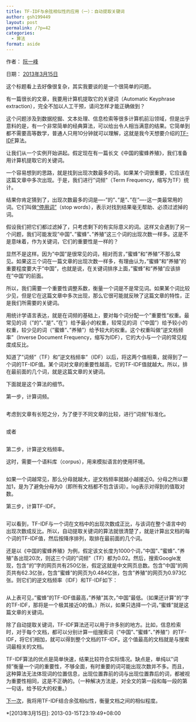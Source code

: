 ```yaml
---
title: TF-IDF与余弦相似性的应用（一）：自动提取关键词
author: gsh199449
layout: post
permalink: /?p=42
categories:
  - 算法
format: aside
---
```

作者： [阮一峰][1]

日期： [2013年3月15日][2]

<div id="main-content">
  <p>
    这个标题看上去好像很复杂，其实我要谈的是一个很简单的问题。
  </p>
  
  <p>
    有一篇很长的文章，我要用计算机提取它的关键词（Automatic Keyphrase extraction），完全不加以人工干预，请问怎样才能正确做到？
  </p>
  
  <p>
    这个问题涉及到数据挖掘、文本处理、信息检索等很多计算机前沿领域，但是出乎意料的是，有一个非常简单的经典算法，可以给出令人相当满意的结果。它简单到都不需要高等数学，普通人只用10分钟就可以理解，这就是我今天想要介绍的<a href="http://en.wikipedia.org/wiki/Tf%E2%80%93idf" target="_blank">TF-IDF</a>算法。
  </p>
  
  <p>
    让我们从一个实例开始讲起。假定现在有一篇长文《中国的蜜蜂养殖》，我们准备用计算机提取它的关键词。
  </p>
  
  <p>
    一个容易想到的思路，就是找到出现次数最多的词。如果某个词很重要，它应该在这篇文章中多次出现。于是，我们进行&#8221;词频&#8221;（Term Frequency，缩写为TF）统计。
  </p>
  
  <p>
    结果你肯定猜到了，出现次数最多的词是&#8212;-&#8221;的&#8221;、&#8221;是&#8221;、&#8221;在&#8221;&#8212;-这一类最常用的词。它们叫做<a href="http://baike.baidu.com/view/3784680.htm" target="_blank">&#8220;停用词&#8221;</a>（stop words），表示对找到结果毫无帮助、必须过滤掉的词。
  </p>
  
  <p>
    假设我们把它们都过滤掉了，只考虑剩下的有实际意义的词。这样又会遇到了另一个问题，我们可能发现&#8221;中国&#8221;、&#8221;蜜蜂&#8221;、&#8221;养殖&#8221;这三个词的出现次数一样多。这是不是意味着，作为关键词，它们的重要性是一样的？
  </p>
  
  <p>
    显然不是这样。因为&#8221;中国&#8221;是很常见的词，相对而言，&#8221;蜜蜂&#8221;和&#8221;养殖&#8221;不那么常见。如果这三个词在一篇文章的出现次数一样多，有理由认为，&#8221;蜜蜂&#8221;和&#8221;养殖&#8221;的重要程度要大于&#8221;中国&#8221;，也就是说，在关键词排序上面，&#8221;蜜蜂&#8221;和&#8221;养殖&#8221;应该排在&#8221;中国&#8221;的前面。
  </p>
  
  <p>
    所以，我们需要一个重要性调整系数，衡量一个词是不是常见词。如果某个词比较少见，但是它在这篇文章中多次出现，那么它很可能就反映了这篇文章的特性，正是我们所需要的关键词。
  </p>
  
  <p>
    用统计学语言表达，就是在词频的基础上，要对每个词分配一个&#8221;重要性&#8221;权重。最常见的词（&#8221;的&#8221;、&#8221;是&#8221;、&#8221;在&#8221;）给予最小的权重，较常见的词（&#8221;中国&#8221;）给予较小的权重，较少见的词（&#8221;蜜蜂&#8221;、&#8221;养殖&#8221;）给予较大的权重。这个权重叫做&#8221;逆文档频率&#8221;（Inverse Document Frequency，缩写为IDF），它的大小与一个词的常见程度成反比。
  </p>
  
  <p>
    知道了&#8221;词频&#8221;（TF）和&#8221;逆文档频率&#8221;（IDF）以后，将这两个值相乘，就得到了一个词的TF-IDF值。某个词对文章的重要性越高，它的TF-IDF值就越大。所以，排在最前面的几个词，就是这篇文章的关键词。
  </p>
  
  <p>
    下面就是这个算法的细节。
  </p>
  
  <p>
    第一步，计算词频。
  </p>
  
  <p>
    <img alt="" src="http://image.beekka.com/blog/201303/bg2013031503.png" />
  </p>
  
  <p>
    考虑到文章有长短之分，为了便于不同文章的比较，进行&#8221;词频&#8221;标准化。
  </p>
  
  <p>
    <img alt="" src="http://image.beekka.com/blog/201303/bg2013031504.png" />
  </p>
  
  <p>
    或者
  </p>
  
  <p>
    <img alt="" src="http://image.beekka.com/blog/201303/bg2013031505.png" />
  </p>
  
  <p>
    第二步，计算逆文档频率。
  </p>
  
  <p>
    这时，需要一个语料库（corpus），用来模拟语言的使用环境。
  </p>
  
  <p>
    <img alt="" src="http://image.beekka.com/blog/201303/bg2013031506.png" />
  </p>
  
  <p>
    如果一个词越常见，那么分母就越大，逆文档频率就越小越接近0。分母之所以要加1，是为了避免分母为0（即所有文档都不包含该词）。log表示对得到的值取对数。
  </p>
  
  <p>
    第三步，计算TF-IDF。
  </p>
  
  <p>
    <img alt="" src="http://image.beekka.com/blog/201303/bg2013031507.png" />
  </p>
  
  <p>
    可以看到，TF-IDF与一个词在文档中的出现次数成正比，与该词在整个语言中的出现次数成反比。所以，自动提取关键词的算法就很清楚了，就是计算出文档的每个词的TF-IDF值，然后按降序排列，取排在最前面的几个词。
  </p>
  
  <p>
    还是以《中国的蜜蜂养殖》为例，假定该文长度为1000个词，&#8221;中国&#8221;、&#8221;蜜蜂&#8221;、&#8221;养殖&#8221;各出现20次，则这三个词的&#8221;词频&#8221;（TF）都为0.02。然后，搜索Google发现，包含&#8221;的&#8221;字的网页共有250亿张，假定这就是中文网页总数。包含&#8221;中国&#8221;的网页共有62.3亿张，包含&#8221;蜜蜂&#8221;的网页为0.484亿张，包含&#8221;养殖&#8221;的网页为0.973亿张。则它们的逆文档频率（IDF）和TF-IDF如下：
  </p>
  
  <p>
    <img alt="" src="http://image.beekka.com/blog/201303/bg2013031508.png" />
  </p>
  
  <p>
    从上表可见，&#8221;蜜蜂&#8221;的TF-IDF值最高，&#8221;养殖&#8221;其次，&#8221;中国&#8221;最低。（如果还计算&#8221;的&#8221;字的TF-IDF，那将是一个极其接近0的值。）所以，如果只选择一个词，&#8221;蜜蜂&#8221;就是这篇文章的关键词。
  </p>
  
  <p>
    除了自动提取关键词，TF-IDF算法还可以用于许多别的地方。比如，信息检索时，对于每个文档，都可以分别计算一组搜索词（&#8221;中国&#8221;、&#8221;蜜蜂&#8221;、&#8221;养殖&#8221;）的TF-IDF，将它们相加，就可以得到整个文档的TF-IDF。这个值最高的文档就是与搜索词最相关的文档。
  </p>
  
  <p>
    TF-IDF算法的优点是简单快速，结果比较符合实际情况。缺点是，单纯以&#8221;词频&#8221;衡量一个词的重要性，不够全面，有时重要的词可能出现次数并不多。而且，这种算法无法体现词的位置信息，出现位置靠前的词与出现位置靠后的词，都被视为重要性相同，这是不正确的。（一种解决方法是，对全文的第一段和每一段的第一句话，给予较大的权重。）
  </p>
  
  <p>
    <a href="http://www.ruanyifeng.com/blog/2013/03/cosine_similarity.html" target="_blank">下一次</a>，我将用TF-IDF结合余弦相似性，衡量文档之间的相似程度。
  </p>
</div>

 [1]: http://www.ruanyifeng.com/
 [2]: http://www.ruanyifeng.com/blog/2013/03/

 *[2013年3月15日]: 2013-03-15T23:19:49+08:00
